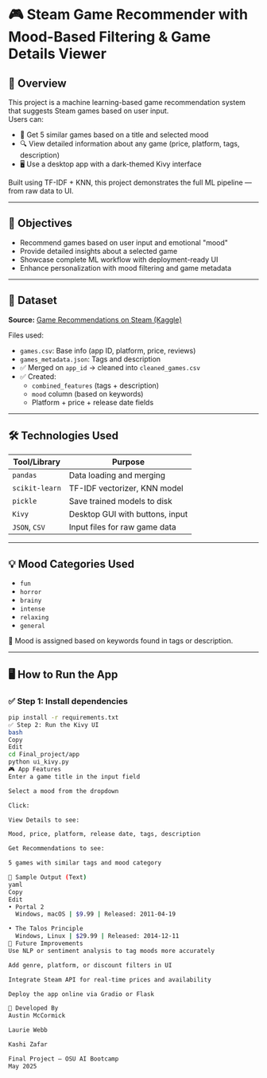 # 🎮 Steam Game Recommender with Mood-Based Filtering & Game Details Viewer

## 📌 Overview

This project is a machine learning-based game recommendation system that suggests Steam games based on user input.  
Users can:

- 🎯 Get 5 similar games based on a title and selected mood
- 🔍 View detailed information about any game (price, platform, tags, description)
- 🖥️ Use a desktop app with a dark-themed Kivy interface

Built using TF-IDF + KNN, this project demonstrates the full ML pipeline — from raw data to UI.

---

## 🎯 Objectives

- Recommend games based on user input and emotional "mood"
- Provide detailed insights about a selected game
- Showcase complete ML workflow with deployment-ready UI
- Enhance personalization with mood filtering and game metadata

---

## 📂 Dataset

**Source:** [Game Recommendations on Steam (Kaggle)](https://www.kaggle.com/datasets/antonkozyriev/game-recommendations-on-steam)

Files used:

- `games.csv`: Base info (app ID, platform, price, reviews)
- `games_metadata.json`: Tags and description
- ✅ Merged on `app_id` → cleaned into `cleaned_games.csv`
- ✅ Created:
  - `combined_features` (tags + description)
  - `mood` column (based on keywords)
  - Platform + price + release date fields

---

## 🛠️ Technologies Used

| Tool/Library      | Purpose                             |
|-------------------|-------------------------------------|
| `pandas`          | Data loading and merging            |
| `scikit-learn`    | TF-IDF vectorizer, KNN model        |
| `pickle`          | Save trained models to disk         |
| `Kivy`            | Desktop GUI with buttons, input     |
| `JSON`, `CSV`     | Input files for raw game data       |

---

## 💡 Mood Categories Used

- `fun`
- `horror`
- `brainy`
- `intense`
- `relaxing`
- `general`

🧠 Mood is assigned based on keywords found in tags or description.

---

## 🖥️ How to Run the App

### ✅ Step 1: Install dependencies

```bash
pip install -r requirements.txt
✅ Step 2: Run the Kivy UI
bash
Copy
Edit
cd Final_project/app
python ui_kivy.py
🎮 App Features
Enter a game title in the input field

Select a mood from the dropdown

Click:

View Details to see:

Mood, price, platform, release date, tags, description

Get Recommendations to see:

5 games with similar tags and mood category

📸 Sample Output (Text)
yaml
Copy
Edit
• Portal 2
  Windows, macOS | $9.99 | Released: 2011-04-19

• The Talos Principle
  Windows, Linux | $29.99 | Released: 2014-12-11
🚀 Future Improvements
Use NLP or sentiment analysis to tag moods more accurately

Add genre, platform, or discount filters in UI

Integrate Steam API for real-time prices and availability

Deploy the app online via Gradio or Flask

👤 Developed By
Austin McCormick

Laurie Webb

Kashi Zafar

Final Project – OSU AI Bootcamp
May 2025